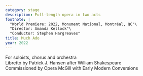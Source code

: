 ```yaml
---
category: stage
description: Full-length opera in two acts
footnote: |
  "World Premiere: 2022, Monument National, Montréal, QC"\
  "Director: Amanda Kellock"\
  "Conductor: Stephen Hargreaves"
title: Much Ado
year: 2022
---
```


For soloists, chorus and orchestra\
Libretto by Patrick J. Hansen after William Shakespeare\
Commissioned by Opera McGill with Early Modern Conversions
